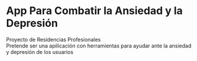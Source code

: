 # App Para Combatir la Ansiedad y la Depresión 
Proyecto de Residencias Profesionales  
Pretende ser una apilicación con herramientas para ayudar ante la ansiedad y depresión de los usuarios
